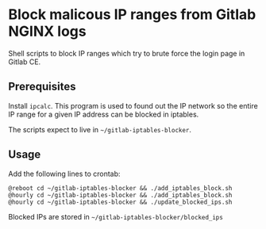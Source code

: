 # Block malicous IP ranges from Gitlab NGINX logs

Shell scripts to block IP ranges which try to brute force the 
login page in Gitlab CE. 

## Prerequisites

Install `ipcalc`. This program is used to found out the
IP network so the entire IP range for a given IP address
can be blocked in iptables.

The scripts expect to live in `~/gitlab-iptables-blocker`.

## Usage

Add the following lines to crontab:

```
@reboot cd ~/gitlab-iptables-blocker && ./add_iptables_block.sh
@hourly cd ~/gitlab-iptables-blocker && ./add_iptables_block.sh 
@hourly cd ~/gitlab-iptables-blocker && ./update_blocked_ips.sh 
```

Blocked IPs are stored in `~/gitlab-iptables-blocker/blocked_ips`
